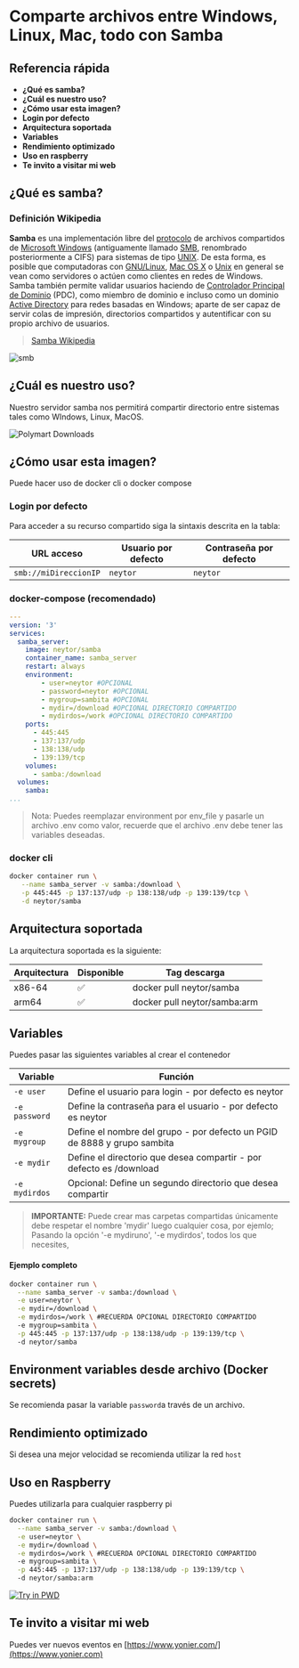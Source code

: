 Comparte archivos entre Windows, Linux, Mac, todo con Samba
======================

## Referencia rápida

-	**¿Qué es  samba?**
-	**¿Cuál es nuestro uso?**
-	**¿Cómo usar esta imagen?**
-	**Login por defecto**
-	**Arquitectura soportada**
-	**Variables**
-	**Rendimiento optimizado**
-	**Uso en raspberry**
-	**Te invito a visitar mi web**

## ¿Qué es  samba?

### Definición Wikipedia

**Samba** es una implementación libre del [protocolo](https://es.wikipedia.org/wiki/Protocolo_(informática)) de archivos compartidos de [Microsoft Windows](https://es.wikipedia.org/wiki/Microsoft_Windows) (antiguamente llamado [SMB](https://es.wikipedia.org/wiki/Server_Message_Block), renombrado posteriormente a CIFS) para sistemas de tipo [UNIX](https://es.wikipedia.org/wiki/UNIX). De esta forma, es posible que computadoras con [GNU/Linux](https://es.wikipedia.org/wiki/GNU/Linux), [Mac OS X](https://es.wikipedia.org/wiki/Mac_OS_X) o [Unix](https://es.wikipedia.org/wiki/Unix) en general se vean como servidores o actúen como clientes en redes de Windows. Samba también permite validar usuarios haciendo de [Controlador Principal de Dominio](https://es.wikipedia.org/wiki/Controlador_de_dominio) (PDC), como miembro de dominio e incluso como un dominio [Active Directory](https://es.wikipedia.org/wiki/Active_Directory) para redes basadas en Windows; aparte de ser capaz de servir colas de impresión, directorios compartidos y autentificar con su propio archivo de usuarios.

> [Samba Wikipedia](https://es.wikipedia.org/wiki/Samba_(software))

![smb](https://upload.wikimedia.org/wikipedia/commons/thumb/d/db/Samba_logo_2010.svg/2880px-Samba_logo_2010.svg.png)



## ¿Cuál es nuestro uso?

Nuestro servidor samba nos permitirá compartir directorio entre sistemas tales como WIndows, Linux, MacOS.

![Polymart Downloads](https://img.shields.io/polymart/downloads/323)

## ¿Cómo usar esta imagen?

Puede hacer uso de docker cli o docker compose

### Login por defecto

Para acceder a su recurso compartido siga la sintaxis descrita en la tabla:

| URL acceso            | Usuario por defecto | Contraseña por defecto |
| --------------------- | ------------------- | ---------------------- |
| `smb://miDireccionIP` | `neytor`            | `neytor`               |

### docker-compose (recomendado)

```yaml
---
version: '3'
services:
  samba_server:
    image: neytor/samba
    container_name: samba_server
    restart: always
    environment:
    	- user=neytor #OPCIONAL
    	- password=neytor #OPCIONAL
    	- mygroup=sambita #OPCIONAL
    	- mydir=/download #OPCIONAL DIRECTORIO COMPARTIDO
    	- mydirdos=/work #OPCIONAL DIRECTORIO COMPARTIDO
    ports:
      - 445:445
      - 137:137/udp
      - 138:138/udp
      - 139:139/tcp
    volumes:
      - samba:/download
  volumes:
    samba:
...
```

> Nota: Puedes reemplazar environment por env_file y pasarle un archivo .env como valor, recuerde que el archivo .env debe tener las variables deseadas.

### docker cli

```bash
docker container run \
   --name samba_server -v samba:/download \
   -p 445:445 -p 137:137/udp -p 138:138/udp -p 139:139/tcp \
   -d neytor/samba
```

## Arquitectura soportada

La arquitectura soportada es la siguiente:

| Arquitectura | Disponible | Tag descarga                 |
| ------------ | ---------- | ---------------------------- |
| x86-64       | ✅          | docker pull neytor/samba     |
| arm64        | ✅          | docker pull neytor/samba:arm |

## Variables

Puedes pasar las siguientes variables al crear el contenedor

| Variable      | Función                                                      |
| ------------- | ------------------------------------------------------------ |
| `-e user`     | Define el usuario para login - por defecto es neytor         |
| `-e password` | Define la contraseña para el usuario - por defecto es neytor |
| `-e mygroup`  | Define el nombre del grupo - por defecto un PGID de 8888 y grupo sambita |
| `-e mydir`      | Define el directorio que desea compartir - por defecto es /download |
| `-e mydirdos`      | Opcional: Define un segundo directorio que desea compartir |

> **IMPORTANTE:** Puede crear mas carpetas compartidas únicamente debe respetar el nombre 'mydir' luego cualquier cosa, por ejemlo; Pasando la opción '-e mydiruno', '-e mydirdos', todos los que necesites, 

#### Ejemplo completo

```bash
docker container run \
  --name samba_server -v samba:/download \
  -e user=neytor \
  -e mydir=/download \
  -e mydirdos=/work \ #RECUERDA OPCIONAL DIRECTORIO COMPARTIDO
  -e mygroup=sambita \
  -p 445:445 -p 137:137/udp -p 138:138/udp -p 139:139/tcp \  
  -d neytor/samba
```

## Environment variables desde archivo (Docker secrets)

Se recomienda pasar la variable `password`a través de un archivo.

## Rendimiento optimizado

Si desea una mejor velocidad se recomienda utilizar la red `host`

## Uso en Raspberry

Puedes utilizarla para cualquier raspberry pi

```bash
docker container run \
  --name samba_server -v samba:/download \
  -e user=neytor \
  -e mydir=/download \
  -e mydirdos=/work \ #RECUERDA OPCIONAL DIRECTORIO COMPARTIDO
  -e mygroup=sambita \
  -p 445:445 -p 137:137/udp -p 138:138/udp -p 139:139/tcp \  
  -d neytor/samba:arm
```

[![Try in PWD](https://github.com/play-with-docker/stacks/raw/cff22438cb4195ace27f9b15784bbb497047afa7/assets/images/button.png)](http://play-with-docker.com?stack=https://raw.githubusercontent.com/docker-library/docs/db214ae34137ab29c7574f5fbe01bc4eaea6da7e/wordpress/stack.yml)

## Te invito a visitar mi web

Puedes ver nuevos eventos en [https://www.yonier.com/](https://www.yonier.com)
